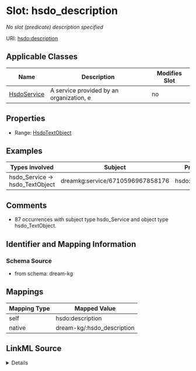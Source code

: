 

# Slot: hsdo_description


_No slot (predicate) description specified_





URI: [hsdo:description](http://schema.org/description)



<!-- no inheritance hierarchy -->





## Applicable Classes

| Name | Description | Modifies Slot |
| --- | --- | --- |
| [HsdoService](../classes/HsdoService.md) | A service provided by an organization, e |  no  |







## Properties

* Range: [HsdoTextObject](../classes/HsdoTextObject.md)






## Examples

| Types involved | Subject | Predicate | Object |
| --- | --- | --- | --- |
| hsdo_Service → hsdo_TextObject | dreamkg:service/6710596967858176 | hsdo:description | dreamkg:service/desc/6710596967858176 |


## Comments

* 87 occurrences with subject type hsdo_Service and object type hsdo_TextObject.

## Identifier and Mapping Information







### Schema Source


* from schema: dream-kg




## Mappings

| Mapping Type | Mapped Value |
| ---  | ---  |
| self | hsdo:description |
| native | dream-kg/:hsdo_description |




## LinkML Source

<details>
```yaml
name: hsdo_description
description: No slot (predicate) description specified
comments:
- 87 occurrences with subject type hsdo_Service and object type hsdo_TextObject.
examples:
- description: hsdo_Service → hsdo_TextObject
  object:
    example_object: dreamkg:service/desc/6710596967858176
    example_object_type: hsdo_TextObject
    example_predicate: hsdo:description
    example_subject: dreamkg:service/6710596967858176
    example_subject_type: hsdo_Service
from_schema: dream-kg
rank: 1000
slot_uri: hsdo:description
alias: hsdo_description
domain_of:
- hsdo_Service
range: hsdo_TextObject

```
</details>